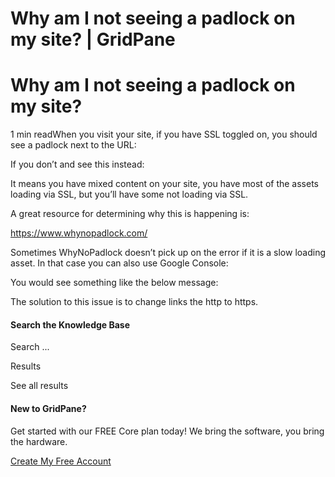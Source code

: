# Why am I not seeing a padlock on my site? | GridPane

# Why am I not seeing a padlock on my site?

 

1 min readWhen you visit your site, if you have SSL toggled on, you should see a padlock next to the URL:

If you don’t and see this instead:

It means you have mixed content on your site, you have most of the assets loading via SSL, but you’ll have some not loading via SSL.

A great resource for determining why this is happening is:

https://www.whynopadlock.com/

Sometimes WhyNoPadlock doesn’t pick up on the error if it is a slow loading asset. In that case you can also use Google Console:

You would see something like the below message:

The solution to this issue is to change links the http to https.

 

#### Search the Knowledge Base

Search ...

 Results

See all results

#### New to GridPane?

Get started with our FREE Core plan today! We bring the software, you bring the hardware.

[Create My Free Account](https://gridpane.com/checkout/?plan=core)

